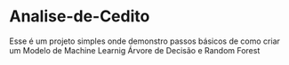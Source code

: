 # Analise-de-Cedito
Esse é um projeto simples onde demonstro passos básicos de como criar um Modelo de Machine Learnig Árvore de Decisão e Random Forest
